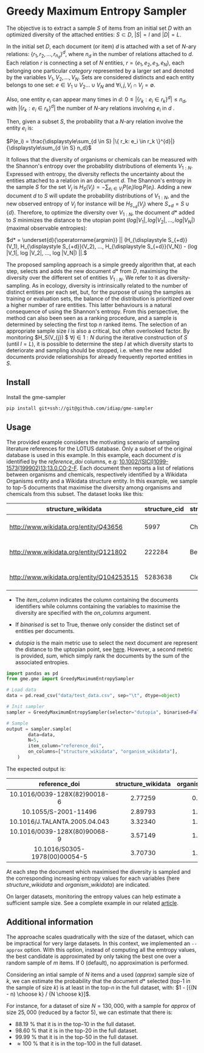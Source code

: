 # Greedy Maximum Entropy Sampler

The objective is to extract a sample $S$ of items from an initial set $D$ with an optimized diversity of the attached entities: $S \subset D$, $|S| = l$ and $|D| = L$.

In the initial set $D$, each document (or item) $d$ is attached with a set of $N$-ary relations: $\{r_1, r_2, ..., r_{n_d}\}^{d}$, where $n_d$ in the number of relations attached to $d$. Each relation $r$ is connecting a set of $N$ entities, $r=(e_1, e_2, e_3, e_N)$, each belonging one particular *category* represented by a larger set and denoted by the variables $V_1, V_2, ..., V_{N}$. Sets are considered distincts and each entity belongs to one set: $e \in V_1 \cup V_2 ... \cup V_N$ and $\forall i, j, V_i \cap V_j = \emptyset$.


Also, one entity $e_i$ can appear many times in $d$: $0 \le |\{ r_k: e_i \in r_k\}^{d}| \le n_d$, with $|\{r_k: e_i \in r_k \}^{d}| \text{ the number of }N \text{-ary relations involving }e_i\text{  in }d\text{ .}$

Then, given a subset $S$, the probability that a $N$-ary relation involve the entity $e_i$ is:

$P(e_i) = \frac{\displaystyle\sum_{d \in S} |\{ r_k: e_i \in r_k \}^{d}|}{\displaystyle\sum_{d \in S} n_d}$


It follows that the diversity of organisms or chemicals can be measured with the Shannon's entropy over the probability distributions of elements $V_{1:N}$. Expressed with entropy, the diversity reflects the uncertainty about the entities attached to a relation in an document $d$. The Shannon's entropy in the sample $S$ for the set $V_j$ is $H_S(V_j) = - \displaystyle\sum_{e_i \in V_i} P(e_i) \log P(e_i)$. Adding a new document $\displaystyle d$ to $S$ will update the probability distributions of $V_{1:N}$, and the new observed entropy of $V_j$ for instance will be $H_{\displaystyle S_{+d}}(V_j)$ where $\displaystyle S_{+d} = S \cup \{d\}$. Therefore, to optimize the diversity over $V_{1:N}$, the document $d*$ added to $S$ minimizes the distance to the utopian point $(log |V_1|, log |V_2|, ..., log |V_N|)$ (maximal observable entropies):

$d* = \underset{d}{\operatorname{argmin}} || (H_{\displaystyle S_{+d}}(V_1), H_{\displaystyle S_{+d}}(V_2), ..., H_{\displaystyle S_{+d}}(V_N)) - (log |V_1|, log |V_2|, ..., log |V_N|) ||.$

The proposed sampling approach is a simple greedy algorithm that, at each step, selects and adds the new document $d*$ from $D$, maximising the diversity over the different set of entities  $V_{1:N}$. We refer to it as diversity-sampling. As in ecology, diversity is intrinsically related to the number of distinct entities per each set, but, for the purpose of using the samples as training or evaluation sets, the balance of the distribution is prioritized over a higher number of rare entities. This latter behaviours is a natural consequence of using the Shannon's entropy. From this perspective, the method can also been seen as a ranking procedure, and a sample is determined by selecting the first top $n$ ranked items. The selection of an appropriate sample size $l$ is also a critical, but often overlooked factor. By monitoring $H_S(V_{j}) $  $\forall j \in 1:N$ during the iterative construction of $S$ (until $l=L$), it is possible to determine the step $l$ at which diversity starts to deteriorate and sampling should be stopped, i.e. when the new added documents provide relationships for already frequently reported entities in $S$.



## Install

Install the gme-sampler
```bash
pip install git+ssh://git@github.com/idiap/gme-sampler
```

## Usage

The provided example considers the motivating scenario of sampling literature references for the LOTUS database. Only a subset of the original database is used in this example.
In this example, each document $d$ is identified by the *reference_doi* columns, e.g: [10.1002/(SICI)1099-1573(199902)13:13.0.CO;2-F](https://onlinelibrary.wiley.com/doi/10.1002/(SICI)1099-1573(199902)13:1%3C75::AID-PTR387%3E3.0.CO;2-F). Each document then reports a list of relations between organisms and chemicals, respectively identified by a Wikidata Organisms entity and a Wikidata structure entity. In this example, we sample to top-5 documents that maximise the diversity among organisms and chemicals from this subset. The dataset looks like this:



| structure_wikidata                        | structure_cid | structure_nameTraditional | organism_wikidata                       | organism_name     | organism_taxonomy_02kingdom | reference_wikidata                       | reference_doi                                 | reference_pubmed_id |
|-------------------------------------------|---------------|---------------------------|-----------------------------------------|-------------------|-----------------------------|------------------------------------------|-----------------------------------------------|---------------------|
| http://www.wikidata.org/entity/Q43656     | 5997          | Cholesterol               | http://www.wikidata.org/entity/Q1146782 | Eryngium foetidum | Archaeplastida              | http://www.wikidata.org/entity/Q34502919 | 10.1002/(SICI)1099-1573(199902)13:13.0.CO;2-F | 10189959            |
| http://www.wikidata.org/entity/Q121802    | 222284        | Beta-Sitosterol           | http://www.wikidata.org/entity/Q1146782 | Eryngium foetidum | Archaeplastida              | http://www.wikidata.org/entity/Q34502919 | 10.1002/(SICI)1099-1573(199902)13:13.0.CO;2-F | 10189959            |
| http://www.wikidata.org/entity/Q104253515 | 5283638       | Clerosterol               | http://www.wikidata.org/entity/Q1146782 | Eryngium foetidum | Archaeplastida              | http://www.wikidata.org/entity/Q34502919 | 10.1002/(SICI)1099-1573(199902)13:13.0.CO;2-F | 10189959            |


- The *item_column* indicates the column containing the documents identifiers while columns containing the variables to maximise the diversity are specified with the *on_columns* argument.

- If *binarised* is set to True, thenwe only consider the distinct set of entities per documents.

- *dutopia* is the main metric use to select the next document are represent the distance to the uptopian point, see [here](#greedy-maximum-entropy-sampler). However, a second metric is provided, *sum*, which simply rank the documents by the sum of the associated entropies.

```python
import pandas as pd
from gme.gme import GreedyMaximumEntropySampler

# Load data
data = pd.read_csv("data/test_data.csv", sep="\t", dtype=object)

# Init sampler
sampler = GreedyMaximumEntropySampler(selector="dutopia", binarised=False)

# Sample
output = sampler.sample(
        data=data,
        N=5,
        item_column="reference_doi",
        on_columns=["structure_wikidata", "organism_wikidata"],
    )
```

The expected output is:

|         reference_doi         | structure_wikidata | organism_wikidata |
|:-----------------------------:|:------------------:|:-----------------:|
|  10.1016/0039-128X(82)90018-6 |       2.77259      |      0.00000      |
|      10.1055/S-2001-11496     |       2.89793      |      1.02910      |
| 10.1016/J.TALANTA.2005.04.043 |       3.32340      |      1.33408      |
|  10.1016/0039-128X(80)90068-9 |       3.57149      |      1.56290      |
| 10.1016/S0305-1978(00)00054-5 |       3.70730      |      1.75229      |

At each step the document which maximised the diversity is sampled and the corresponding increasing entropy values for each variables (here *structure_wikidata* and *organism_wikidata*) are indicated.

On larger datasets, monitoring the entropy values can help estimate a sufficient sample size. See a complete example in our related [article](url/pre-print).

## Additional information

The approache scales quadratically with the size of the dataset, which can be impractical for very large datasets. In this context, we implemented an ```--approx``` option. With this option, instead of computing all the emtropy values, the best candidate is approximated by only taking the best one over a random sample of $m$ items. If 0 (default), no approximation is performed.

Considering an intial sample of $N$ items and a used (*approx*) sample size of $k$, we can estimate the probability that the document $d*$ selected (top-1 in the sample of size $k$) is at least in the top-$n$ in the full dataset, with: $1 - [{(N - n) \choose k} / {N \choose k}]$.

For instance, for a dataset of size $N=130,000$, with a sample for *approx* of size $25,000$ (reduced by a factor $5$), we can estimate that there is:
- 88.19 % that it is in the top-10 in the full dataset.
- 98.60 % that it is in the top-20 in the full dataset.
- 99.99 % that it is in the top-50 in the full dataset.
- $\approx 100$ % that it is in the top-100 in the full dataset.
